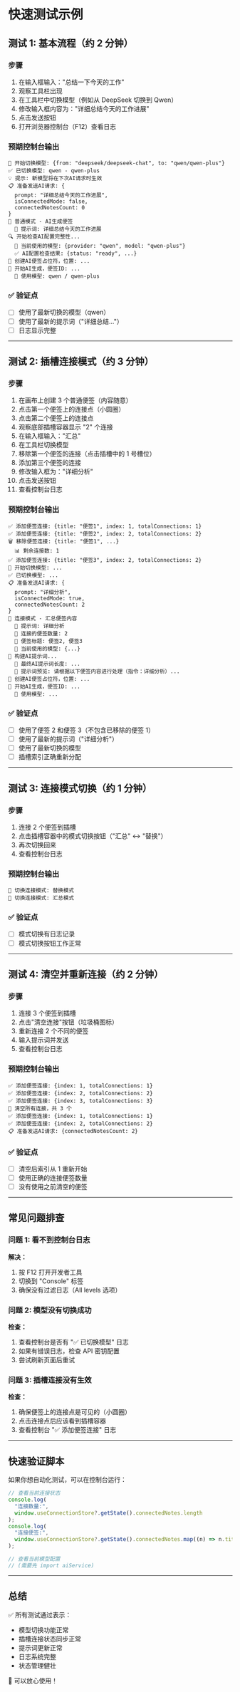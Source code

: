 # 快速测试示例

## 测试 1: 基本流程（约 2 分钟）

### 步骤

1. 在输入框输入："总结一下今天的工作"
2. 观察工具栏出现
3. 在工具栏中切换模型（例如从 DeepSeek 切换到 Qwen）
4. 修改输入框内容为："详细总结今天的工作进展"
5. 点击发送按钮
6. 打开浏览器控制台（F12）查看日志

### 预期控制台输出

```
🔄 开始切换模型: {from: "deepseek/deepseek-chat", to: "qwen/qwen-plus"}
✅ 已切换模型: qwen - qwen-plus
💡 提示: 新模型将在下次AI请求时生效
📋 准备发送AI请求: {
  prompt: "详细总结今天的工作进展",
  isConnectedMode: false,
  connectedNotesCount: 0
}
🤖 普通模式 - AI生成便签
  📌 提示词: 详细总结今天的工作进展
🔍 开始检查AI配置完整性...
  🔧 当前使用的模型: {provider: "qwen", model: "qwen-plus"}
  ✅ AI配置检查结果: {status: "ready", ...}
🎯 创建AI便签占位符，位置: ...
🚀 开始AI生成，便签ID: ...
  📌 使用模型: qwen / qwen-plus
```

### ✅ 验证点

- [ ] 使用了最新切换的模型（qwen）
- [ ] 使用了最新的提示词（"详细总结..."）
- [ ] 日志显示完整

---

## 测试 2: 插槽连接模式（约 3 分钟）

### 步骤

1. 在画布上创建 3 个普通便签（内容随意）
2. 点击第一个便签上的连接点（小圆圈）
3. 点击第二个便签上的连接点
4. 观察底部插槽容器显示 "2" 个连接
5. 在输入框输入："汇总"
6. 在工具栏切换模型
7. 移除第一个便签的连接（点击插槽中的 1 号槽位）
8. 添加第三个便签的连接
9. 修改输入框为："详细分析"
10. 点击发送按钮
11. 查看控制台日志

### 预期控制台输出

```
✅ 添加便签连接: {title: "便签1", index: 1, totalConnections: 1}
✅ 添加便签连接: {title: "便签2", index: 2, totalConnections: 2}
🗑️ 移除便签连接: {title: "便签1", ...}
  📊 剩余连接数: 1
✅ 添加便签连接: {title: "便签3", index: 2, totalConnections: 2}
🔄 开始切换模型: ...
✅ 已切换模型: ...
📋 准备发送AI请求: {
  prompt: "详细分析",
  isConnectedMode: true,
  connectedNotesCount: 2
}
🤖 连接模式 - 汇总便签内容
  📌 提示词: 详细分析
  📌 连接的便签数量: 2
  📌 便签标题: 便签2, 便签3
  🔧 当前使用的模型: {...}
📝 构建AI提示词...
  📌 最终AI提示词长度: ...
  📌 提示词预览: 请根据以下便签内容进行处理（指令：详细分析）...
🎯 创建AI便签占位符，位置: ...
🚀 开始AI生成，便签ID: ...
  📌 使用模型: ...
```

### ✅ 验证点

- [ ] 使用了便签 2 和便签 3（不包含已移除的便签 1）
- [ ] 使用了最新的提示词（"详细分析"）
- [ ] 使用了最新切换的模型
- [ ] 插槽索引正确重新分配

---

## 测试 3: 连接模式切换（约 1 分钟）

### 步骤

1. 连接 2 个便签到插槽
2. 点击插槽容器中的模式切换按钮（"汇总" ↔ "替换"）
3. 再次切换回来
4. 查看控制台日志

### 预期控制台输出

```
🔄 切换连接模式: 替换模式
🔄 切换连接模式: 汇总模式
```

### ✅ 验证点

- [ ] 模式切换有日志记录
- [ ] 模式切换按钮工作正常

---

## 测试 4: 清空并重新连接（约 2 分钟）

### 步骤

1. 连接 3 个便签到插槽
2. 点击"清空连接"按钮（垃圾桶图标）
3. 重新连接 2 个不同的便签
4. 输入提示词并发送
5. 查看控制台日志

### 预期控制台输出

```
✅ 添加便签连接: {index: 1, totalConnections: 1}
✅ 添加便签连接: {index: 2, totalConnections: 2}
✅ 添加便签连接: {index: 3, totalConnections: 3}
🧹 清空所有连接，共 3 个
✅ 添加便签连接: {index: 1, totalConnections: 1}
✅ 添加便签连接: {index: 2, totalConnections: 2}
📋 准备发送AI请求: {connectedNotesCount: 2}
```

### ✅ 验证点

- [ ] 清空后索引从 1 重新开始
- [ ] 使用正确的连接便签数量
- [ ] 没有使用之前清空的便签

---

## 常见问题排查

### 问题 1: 看不到控制台日志

**解决：**

1. 按 F12 打开开发者工具
2. 切换到 "Console" 标签
3. 确保没有过滤日志（All levels 选项）

### 问题 2: 模型没有切换成功

**检查：**

1. 查看控制台是否有 "✅ 已切换模型" 日志
2. 如果有错误日志，检查 API 密钥配置
3. 尝试刷新页面后重试

### 问题 3: 插槽连接没有生效

**检查：**

1. 确保便签上的连接点是可见的（小圆圈）
2. 点击连接点后应该看到插槽容器
3. 查看控制台 "✅ 添加便签连接" 日志

---

## 快速验证脚本

如果你想自动化测试，可以在控制台运行：

```javascript
// 查看当前连接状态
console.log(
  "连接数量:",
  window.useConnectionStore?.getState().connectedNotes.length
);
console.log(
  "连接便签:",
  window.useConnectionStore?.getState().connectedNotes.map((n) => n.title)
);

// 查看当前模型配置
// (需要先 import aiService)
```

---

## 总结

✅ 所有测试通过表示：

- 模型切换功能正常
- 插槽连接状态同步正常
- 提示词更新正常
- 日志系统完整
- 状态管理健壮

🎉 可以放心使用！
